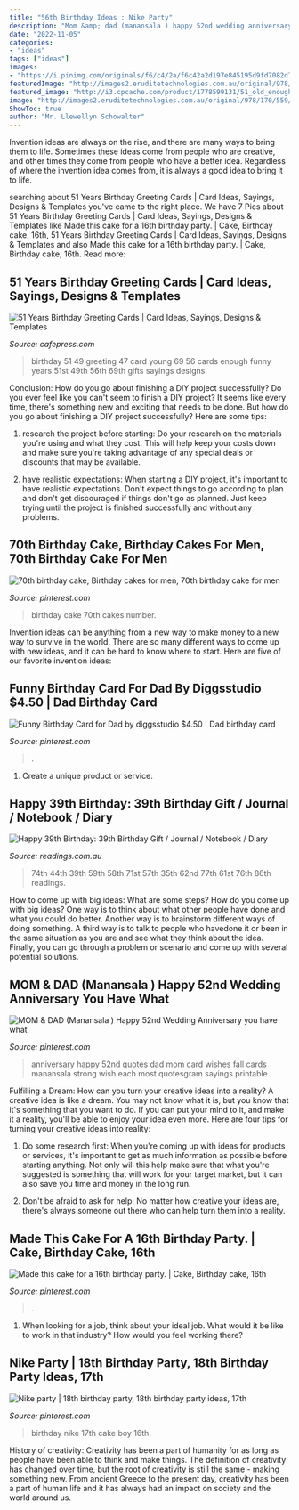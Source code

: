 ```yaml
---
title: "56th Birthday Ideas : Nike Party"
description: "Mom &amp; dad (manansala ) happy 52nd wedding anniversary you have what"
date: "2022-11-05"
categories:
- "ideas"
tags: ["ideas"]
images:
- "https://i.pinimg.com/originals/f6/c4/2a/f6c42a2d197e845195d9fd7082d74b28.jpg"
featuredImage: "http://images2.eruditetechnologies.com.au/original/978/170/559/9781705593585.jpg"
featured_image: "http://i3.cpcache.com/product/1778599131/51_old_enough_young_enough_birthday_greeting_card.jpg?width=750&amp;height=750&amp;Filters=%5b%7b%22name%22%3a%22background%22%2c%22value%22%3a%22F2F2F2%22%2c%22sequence%22%3a2%7d%5d"
image: "http://images2.eruditetechnologies.com.au/original/978/170/559/9781705593585.jpg"
ShowToc: true
author: "Mr. Llewellyn Schowalter"
---
```



Invention ideas are always on the rise, and there are many ways to bring them to life. Sometimes these ideas come from people who are creative, and other times they come from people who have a better idea. Regardless of where the invention idea comes from, it is always a good idea to bring it to life.

	

		
searching about 51 Years Birthday Greeting Cards | Card Ideas, Sayings, Designs &amp; Templates you've came to the right place. We have 7 Pics about 51 Years Birthday Greeting Cards | Card Ideas, Sayings, Designs &amp; Templates like Made this cake for a 16th birthday party. | Cake, Birthday cake, 16th, 51 Years Birthday Greeting Cards | Card Ideas, Sayings, Designs &amp; Templates and also Made this cake for a 16th birthday party. | Cake, Birthday cake, 16th. Read more:
		
    
## 51 Years Birthday Greeting Cards | Card Ideas, Sayings, Designs &amp; Templates

<img loading=lazy src="http://i3.cpcache.com/product/1778599131/51_old_enough_young_enough_birthday_greeting_card.jpg?width=750&amp;height=750&amp;Filters=%5b%7b%22name%22%3a%22background%22%2c%22value%22%3a%22F2F2F2%22%2c%22sequence%22%3a2%7d%5d" onerror="this.onerror=null;this.src='https://tse4.mm.bing.net/th?id=OIP.k8Ur7XoA1-0znSAuONQBagHaHa&amp;pid=15.1';" alt="51 Years Birthday Greeting Cards | Card Ideas, Sayings, Designs &amp; Templates">

_Source: cafepress.com_

>birthday 51 49 greeting 47 card young 69 56 cards enough funny years 51st 49th 56th 69th gifts sayings designs. 

	

Conclusion: How do you go about finishing a DIY project successfully?
Do you ever feel like you can't seem to finish a DIY project? It seems like every time, there's something new and exciting that needs to be done. But how do you go about finishing a DIY project successfully? Here are some tips: 
1. research the project before starting: Do your research on the materials you're using and what they cost. This will help keep your costs down and make sure you're taking advantage of any special deals or discounts that may be available. 

2. have realistic expectations: When starting a DIY project, it's important to have realistic expectations. Don't expect things to go according to plan and don't get discouraged if things don't go as planned. Just keep trying until the project is finished successfully and without any problems. 


    
## 70th Birthday Cake, Birthday Cakes For Men, 70th Birthday Cake For Men

<img loading=lazy src="https://i.pinimg.com/736x/bb/04/e6/bb04e642a0f72943012bdb4a432320be--th-birthday-cake-kemi.jpg" onerror="this.onerror=null;this.src='https://tse4.mm.bing.net/th?id=OIP.ETuVrgwDurU_XcZ7G7j94AHaFA&amp;pid=15.1';" alt="70th birthday cake, Birthday cakes for men, 70th birthday cake for men">

_Source: pinterest.com_

>birthday cake 70th cakes number. 

	

Invention ideas can be anything from a new way to make money to a new way to survive in the world. There are so many different ways to come up with new ideas, and it can be hard to know where to start. Here are five of our favorite invention ideas:

    
## Funny Birthday Card For Dad By Diggsstudio $4.50 | Dad Birthday Card

<img loading=lazy src="https://i.pinimg.com/originals/cb/dd/2e/cbdd2e75f2f85fd1870d88d0478f6cae.jpg" onerror="this.onerror=null;this.src='https://tse2.mm.bing.net/th?id=OIP.-51EaIVO-G6JOT1js85QcAHaLH&amp;pid=15.1';" alt="Funny Birthday Card for Dad by diggsstudio $4.50 | Dad birthday card">

_Source: pinterest.com_

>. 

	

1. Create a unique product or service.

    
## Happy 39th Birthday: 39th Birthday Gift / Journal / Notebook / Diary

<img loading=lazy src="http://images2.eruditetechnologies.com.au/original/978/170/559/9781705593585.jpg" onerror="this.onerror=null;this.src='https://tse2.mm.bing.net/th?id=OIP.oQOIsLV7QFM9kwGKwHltvQAAAA&amp;pid=15.1';" alt="Happy 39th Birthday: 39th Birthday Gift / Journal / Notebook / Diary">

_Source: readings.com.au_

>74th 44th 39th 59th 58th 71st 57th 35th 62nd 77th 61st 76th 86th readings. 

	

How to come up with big ideas: What are some steps?
How do you come up with big ideas? One way is to think about what other people have done and what you could do better. Another way is to brainstorm different ways of doing something. A third way is to talk to people who havedone it or been in the same situation as you are and see what they think about the idea. Finally, you can go through a problem or scenario and come up with several potential solutions.

    
## MOM &amp; DAD (Manansala ) Happy 52nd Wedding Anniversary You Have What

<img loading=lazy src="https://s-media-cache-ak0.pinimg.com/736x/b0/ea/1a/b0ea1aff5fe7b27ecbc10a831069646c.jpg" onerror="this.onerror=null;this.src='https://tse4.mm.bing.net/th?id=OIP.UjG6u6RJkoRN95tBoYuSswHaF2&amp;pid=15.1';" alt="MOM &amp; DAD (Manansala ) Happy 52nd Wedding Anniversary you have what">

_Source: pinterest.com_

>anniversary happy 52nd quotes dad mom card wishes fall cards manansala strong wish each most quotesgram sayings printable. 

	

Fulfilling a Dream: How can you turn your creative ideas into a reality?
A creative idea is like a dream. You may not know what it is, but you know that it's something that you want to do. If you can put your mind to it, and make it a reality, you'll be able to enjoy your idea even more. Here are four tips for turning your creative ideas into reality:
1. Do some research first: When you're coming up with ideas for products or services, it's important to get as much information as possible before starting anything. Not only will this help make sure that what you're suggested is something that will work for your target market, but it can also save you time and money in the long run.

2. Don't be afraid to ask for help: No matter how creative your ideas are, there's always someone out there who can help turn them into a reality.

    
## Made This Cake For A 16th Birthday Party. | Cake, Birthday Cake, 16th

<img loading=lazy src="https://i.pinimg.com/originals/f6/c4/2a/f6c42a2d197e845195d9fd7082d74b28.jpg" onerror="this.onerror=null;this.src='https://tse2.mm.bing.net/th?id=OIP.TffeP_dnNW9jtM_anKSTUgHaJ4&amp;pid=15.1';" alt="Made this cake for a 16th birthday party. | Cake, Birthday cake, 16th">

_Source: pinterest.com_

>. 

	

1) When looking for a job, think about your ideal job. What would it be like to work in that industry? How would you feel working there?

    
## Nike Party | 18th Birthday Party, 18th Birthday Party Ideas, 17th

<img loading=lazy src="https://i.pinimg.com/736x/be/3f/36/be3f36beefe15c14824696ea36f2b86f.jpg" onerror="this.onerror=null;this.src='https://tse1.mm.bing.net/th?id=OIP.kclolau0VBopCbGKkUeElwHaPP&amp;pid=15.1';" alt="Nike party | 18th birthday party, 18th birthday party ideas, 17th">

_Source: pinterest.com_

>birthday nike 17th cake boy 16th. 

	

History of creativity:
Creativity has been a part of humanity for as long as people have been able to think and make things. The definition of creativity has changed over time, but the root of creativity is still the same - making something new. From ancient Greece to the present day, creativity has been a part of human life and it has always had an impact on society and the world around us.

